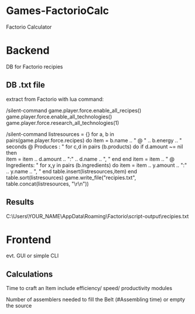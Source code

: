 # Games-FactorioCalc

Factorio Calculator

# Backend
DB for Factorio recipies

## DB .txt file
extract from Factorio with lua command:

/silent-command 
game.player.force.enable_all_recipes()
game.player.force.enable_all_technologies()
game.player.force.research_all_technologies(1)

/silent-command 
listresources = {}
for a, b in pairs(game.player.force.recipes) do
    item = b.name .. " @ " .. b.energy .. " seconds @ Produces : "
    for c,d in pairs (b.products) do
        if d.amount ~= nil then    
            item = item .. d.amount .. ":" .. d.name .. ", "
        end
    end
    item = item .. " @ Ingredients: "
    for x,y in pairs (b.ingredients) do
        item = item .. y.amount .. ":" .. y.name .. ", "
    end
    table.insert(listresources,item) 
end
table.sort(listresources)
game.write_file("recipies.txt", table.concat(listresources, "\r\n"))

## Results
C:\Users\YOUR_NAME\AppData\Roaming\Factorio\script-output\recipies.txt


# Frontend
evt. GUI or simple CLI

## Calculations
Time to craft an Item include efficiency/ speed/ productivity modules

Number of assemblers needed to fill the Belt (#Assembling time) or empty the source
